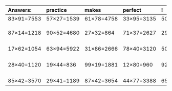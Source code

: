 | Answers: | practice | makes | perfect | ! |
| :--- | :--- | :--- | :--- | :--- |
| 83×91=7553 | 57×27=1539 | 61×78=4758 | 33×95=3135 | 50×21=1050 | 
|   |   |   |   |   | 
|   |   |   |   |   | 
|   |   |   |   |   | 
| 87×14=1218 | 90×52=4680 | 27×32=864 | 71×37=2627 | 29×69=2001 | 
|   |   |   |   |   | 
|   |   |   |   |   | 
|   |   |   |   |   | 
|   |   |   |   |   | 
| 17×62=1054 | 63×94=5922 | 31×86=2666 | 78×40=3120 | 50×23=1150 | 
|   |   |   |   |   | 
|   |   |   |   |   | 
|   |   |   |   |   | 
|   |   |   |   |   | 
| 28×40=1120 | 19×44=836 | 99×19=1881 | 12×80=960 | 92×53=4876 | 
|   |   |   |   |   | 
|   |   |   |   |   | 
|   |   |   |   |   | 
|   |   |   |   |   | 
| 85×42=3570 | 29×41=1189 | 87×42=3654 | 44×77=3388 | 65×95=6175 | 
